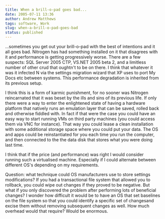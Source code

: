 ```yaml
---
title: When a brill-o-pad goes bad...
date: 2005-07-11 13:36
author: Andrew Matthews
tags: software, Work
slug: when-a-brill-o-pad-goes-bad
status: published
---
```


...sometimes you get out your brill-o-pad with the best of intentions and it all goes bad. Nitrogen has had something installed on it that disagrees with it and performance is getting progressively worse. There are a few suspects: SQL Server 2005 CTP, VS.NET 2005 beta 2, and a limitless number of other crud that oughtn't to be on there. I think that whatever it was it infected N via the settings migration wizard that XP uses to port My Docs etc between systems. This performance degradation is inherited from its previous setup.

I think this is a form of karmic punishment, for no sooner was Nitrogen reincarnated that it was beset by the ills and sins of its previous life. If only there were a way to enter the enlightened state of having a hardware platform that natively runs an emulation layer that can be saved, rolled back and otherwise fiddled with. In fact if that were the case you could have an easy way to start running VMs on third party machines (you could access them via VNC for instance). That way you could lease a clean installation with some additional storage space where you could put your data. The OS and apps could be reinstantiated for you each time you run the computer, and then connected to the the data disk that stores what you were doing last time.

I think that if the price (and performance) was right I would consider running such a virtualised machine. Especially if I could alternate between different OS's depending on my requirements.

Question: what technique could OS manufacturers use to store settings modifications? If you had a transactional file system that allowed you to rollback, you could wipe out changes if they proved to be negative. But what if you only discovered the problem after performing lots of beneficial changes? I wonder how difficult it would be to have an OS that set baselines on the file system so that you could identify a specific set of changesand excise them without removing subsequent changes as well. How much overhead would that require? Would be enormous.
